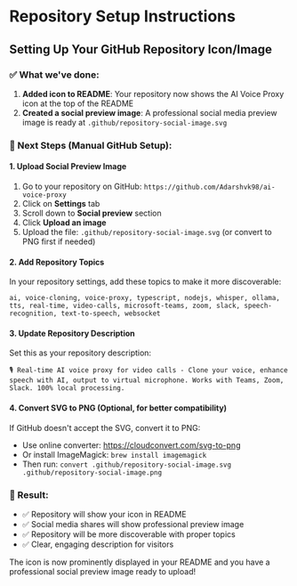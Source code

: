 # Repository Setup Instructions

## Setting Up Your GitHub Repository Icon/Image

### ✅ What we've done:
1. **Added icon to README**: Your repository now shows the AI Voice Proxy icon at the top of the README
2. **Created a social preview image**: A professional social media preview image is ready at `.github/repository-social-image.svg`

### 🚀 Next Steps (Manual GitHub Setup):

#### 1. Upload Social Preview Image
1. Go to your repository on GitHub: `https://github.com/Adarshvk98/ai-voice-proxy`
2. Click on **Settings** tab
3. Scroll down to **Social preview** section
4. Click **Upload an image**
5. Upload the file: `.github/repository-social-image.svg` (or convert to PNG first if needed)

#### 2. Add Repository Topics
In your repository settings, add these topics to make it more discoverable:
```
ai, voice-cloning, voice-proxy, typescript, nodejs, whisper, ollama, tts, real-time, video-calls, microsoft-teams, zoom, slack, speech-recognition, text-to-speech, websocket
```

#### 3. Update Repository Description
Set this as your repository description:
```
🎙️ Real-time AI voice proxy for video calls - Clone your voice, enhance speech with AI, output to virtual microphone. Works with Teams, Zoom, Slack. 100% local processing.
```

#### 4. Convert SVG to PNG (Optional, for better compatibility)
If GitHub doesn't accept the SVG, convert it to PNG:
- Use online converter: https://cloudconvert.com/svg-to-png
- Or install ImageMagick: `brew install imagemagick`
- Then run: `convert .github/repository-social-image.svg .github/repository-social-image.png`

### 📱 Result:
- ✅ Repository will show your icon in README
- ✅ Social media shares will show professional preview image
- ✅ Repository will be more discoverable with proper topics
- ✅ Clear, engaging description for visitors

The icon is now prominently displayed in your README and you have a professional social preview image ready to upload!